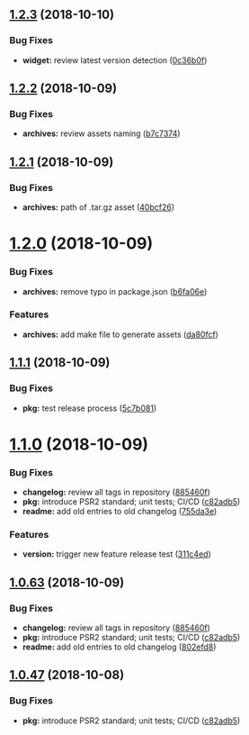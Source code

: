 ## [1.2.3](https://github.com/hexonet/ispapi_whmcs/compare/v1.2.2...v1.2.3) (2018-10-10)


### Bug Fixes

* **widget:** review latest version detection ([0c36b0f](https://github.com/hexonet/ispapi_whmcs/commit/0c36b0f))

## [1.2.2](https://github.com/hexonet/ispapi_whmcs/compare/v1.2.1...v1.2.2) (2018-10-09)


### Bug Fixes

* **archives:** review assets naming ([b7c7374](https://github.com/hexonet/ispapi_whmcs/commit/b7c7374))

## [1.2.1](https://github.com/hexonet/ispapi_whmcs/compare/v1.2.0...v1.2.1) (2018-10-09)


### Bug Fixes

* **archives:** path of .tar.gz asset ([40bcf26](https://github.com/hexonet/ispapi_whmcs/commit/40bcf26))

# [1.2.0](https://github.com/hexonet/ispapi_whmcs/compare/v1.1.1...v1.2.0) (2018-10-09)


### Bug Fixes

* **archives:** remove typo in package.json ([b6fa06e](https://github.com/hexonet/ispapi_whmcs/commit/b6fa06e))


### Features

* **archives:** add make file to generate assets ([da80fcf](https://github.com/hexonet/ispapi_whmcs/commit/da80fcf))

## [1.1.1](https://github.com/hexonet/ispapi_whmcs/compare/v1.1.0...v1.1.1) (2018-10-09)


### Bug Fixes

* **pkg:** test release process ([5c7b081](https://github.com/hexonet/ispapi_whmcs/commit/5c7b081))

# [1.1.0](https://github.com/hexonet/ispapi_whmcs/compare/v1.0.62...v1.1.0) (2018-10-09)


### Bug Fixes

* **changelog:** review all tags in repository ([885460f](https://github.com/hexonet/ispapi_whmcs/commit/885460f))
* **pkg:** introduce PSR2 standard; unit tests; CI/CD ([c82adb5](https://github.com/hexonet/ispapi_whmcs/commit/c82adb5))
* **readme:** add old entries to old changelog ([755da3e](https://github.com/hexonet/ispapi_whmcs/commit/755da3e))


### Features

* **version:** trigger new feature release test ([311c4ed](https://github.com/hexonet/ispapi_whmcs/commit/311c4ed))

## [1.0.63](https://github.com/hexonet/ispapi_whmcs/compare/v1.0.62...v1.0.63) (2018-10-09)


### Bug Fixes

* **changelog:** review all tags in repository ([885460f](https://github.com/hexonet/ispapi_whmcs/commit/885460f))
* **pkg:** introduce PSR2 standard; unit tests; CI/CD ([c82adb5](https://github.com/hexonet/ispapi_whmcs/commit/c82adb5))
* **readme:** add old entries to old changelog ([802efd8](https://github.com/hexonet/ispapi_whmcs/commit/802efd8))

## [1.0.47](https://github.com/hexonet/ispapi_whmcs/compare/v1.0.46...v1.0.47) (2018-10-08)


### Bug Fixes

* **pkg:** introduce PSR2 standard; unit tests; CI/CD ([c82adb5](https://github.com/hexonet/ispapi_whmcs/commit/c82adb5))
